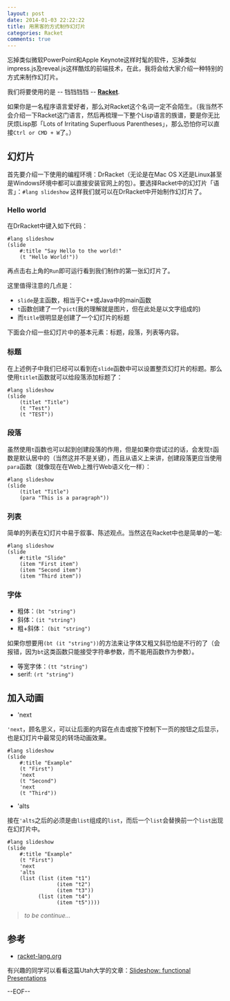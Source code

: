 ```yaml
---
layout: post
date: 2014-01-03 22:22:22
title: 用黑客的方式制作幻灯片
categories: Racket
comments: true 
---
```


忘掉类似微软PowerPoint和Apple Keynote这样时髦的软件，忘掉类似impress.js及reveal.js这样酷炫的前端技术，在此，我将会给大家介绍一种特别的方式来制作幻灯片。

我们将要使用的是 -- 铛铛铛铛 -- **[Racket](http://racket-lang.org)**.

如果你是一名程序语言爱好者，那么对Racket这个名词一定不会陌生。（我当然不会介绍一下Racket这门语言，然后再梳理一下整个Lisp语言的族谱，要是你无比厌烦Lisp那「Lots of Irritating Superfluous Parentheses」，那么恐怕你可以直接`Ctrl or CMD + W`了。）

## 幻灯片

首先要介绍一下使用的编程环境：DrRacket（无论是在Mac OS X还是Linux甚至是Windows环境中都可以直接安装官网上的包）。要选择Racket中的幻灯片「语言」：`#lang slideshow` 这样我们就可以在DrRacket中开始制作幻灯片了。

### Hello world

在DrRacket中键入如下代码：

```
#lang slideshow
(slide
	#:title "Say Hello to the world!"
	(t "Hello World!"))
```
再点击右上角的`Run`即可运行看到我们制作的第一张幻灯片了。

这里值得注意的几点是：

- `slide`是主函数，相当于C++或Java中的main函数
- `t`函数创建了一个`pict`(我的理解就是图片，但在此处是以文字组成的)
- 而`title`很明显是创建了一个幻灯片的标题

下面会介绍一些幻灯片中的基本元素：标题，段落，列表等内容。

### 标题

在上述例子中我们已经可以看到在`slide`函数中可以设置整页幻灯片的标题。那么使用`titlet`函数就可以给段落添加标题了：

```
#lang slideshow
(slide
	(titlet "Title")
	(t "Test")
	(t "TEST"))
```

### 段落

虽然使用`t`函数也可以起到创建段落的作用，但是如果你尝试过的话，会发现`t`函数是默认居中的（当然这并不是关键），而且从语义上来讲，创建段落更应当使用`para`函数（就像现在在Web上推行Web语义化一样）：

```
#lang slideshow
(slide
	(titlet "Title")
	(para "This is a paragraph"))
```

### 列表

简单的列表在幻灯片中易于叙事、陈述观点。当然这在Racket中也是简单的一笔:

```
#lang slideshow
(slide
	#:title "Slide"
	(item "First item")
	(item "Second item")
	(item "Third item"))
```

### 字体

- 粗体：`(bt "string")`
- 斜体：`(it "string")`
- 粗+斜体： `(bit "string")`

如果你想要用`(bt (it "string"))`的方法来让字体又粗又斜恐怕是不行的了（会报错，因为`bt`这类函数只能接受字符串参数，而不能用函数作为参数）。

- 等宽字体：`(tt "string")`
- serif: `(rt "string")`

## 加入动画

- 'next

`'next`，顾名思义，可以让后面的内容在点击或按下控制下一页的按钮之后显示，也是幻灯片中最常见的转场动画效果。

```
#lang slideshow
(slide
	#:title "Example"
	(t "First")
	'next
	(t "Second")
	'next
	(t "Third"))
```

- 'alts

接在`'alts`之后的必须是由`list`组成的`list`，而后一个`list`会替换前一个`list`出现在幻灯片中。

```
#lang slideshow
(slide
	#:title "Example"
	(t "First")
	'next
	'alts
	(list (list (item "t1")
				(item "t2")
				(item "t3"))
		  (list (item "t4")
		  		(item "t5"))))
```

> *to be continue...*

## 参考

- [racket-lang.org](http://docs.racket-lang.org/slideshow/)

有兴趣的同学可以看看这篇Utah大学的文章：[Slideshow: functional Presentations](http://www.cs.utah.edu/plt/publications/jfp05-ff.pdf)

--EOF--
